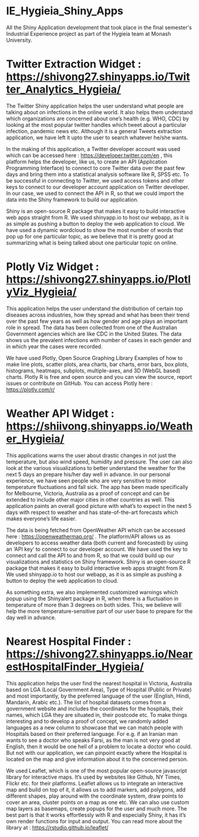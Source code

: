 # IE_Hygieia_Shiny_Apps
All the Shiny Application development that took place in the final semester's Industrial Experience project as part of the Hygieia team at Monash University.

# Twitter Extraction Widget : https://shivong27.shinyapps.io/Twitter_Analytics_Hygieia/

The Twitter Shiny application helps the user understand what people are talking about on infections in the online world. It also helps them understand which organizations are concerned about one’s health (e.g. WHO, CDC) by looking at the most popular twitter handles which tweet about a particular infection, pandemic news etc. Although it is a general Tweets extraction application, we have left it upto the user to search whatever he/she wants. 

In the making of this application, a Twitter developer account was used which can be accessed here : https://developer.twitter.com/en , this platform helps the developer, like us, to create an API (Application Programming Interface) to connect to core Twitter data over the past few days and bring them into a statistical analysis software like R, SPSS etc. To be successful in connecting to Twitter, we used access tokens and other keys to connect to our developer account application on Twitter developer. In our case, we used to connect the API in R, so that we could import the data into the Shiny framework to build our application. 

Shiny is an open-source R package that makes it easy to build interactive web apps straight from R. We used shinyapp.io to host our webapp, as it is as simple as pushing a button to deploy the web application to cloud. We have used a dynamic wordcloud to show the most number of words that pop up for one particular topic, as we believe that it is pretty good at summarizing what is being talked about one particular topic on online. 


# Plotly Viz Widget : https://shivong27.shinyapps.io/PlotlyViz_Hygieia/

This application helps the user understand the distribution of certain top diseases across industries, how they spread and what has been their trend over the past few years as well as how gender and age plays an important role in spread.  The data has been collected from one of the Australian Government agencies which are like CDC in the United States. The data shows us the prevalent infections with number of cases in each gender and in which year the cases were recorded. 

We have used Plotly, Open Source Graphing Library Examples of how to make line plots, scatter plots, area charts, bar charts, error bars, box plots, histograms, heatmaps, subplots, multiple-axes, and 3D (WebGL based) charts. Plotly R is free and open source and you can view the source, report issues or contribute on GitHub. You can access Plotly here : https://plotly.com/r/


# Weather API Widget : https://shiivong.shinyapps.io/Weather_Hygieia/

This applications warns the user about drastic changes in not just the temperature, but also wind speed, humidity and pressure. The user can also look at the various visualizations to better understand the weather for the next 5 days an prepare his/her day well in advance. In our personal experience, we have seen people who are very sensitive to minor temperature fluctuations and fall sick. The app has been made specifically for Melbourne, Victoria, Australia as a proof of concept and can be extended to include other major cities in other countries as well. This application paints an overall good picture with what’s to expect in the next 5 days with respect to weather and has state-of-the-art forecasts which makes everyone’s life easier.

The data is being fetched from OpenWeather API which can be accessed here : https://openweathermap.org/ . The platform/API allows us as developers to access weather data (both current and forecasted) by using an ‘API key’ to connect to our developer account. We have used the key to connect and call the API to and from R, so that we could build up our visualizations and statistics on Shiny framework. Shiny is an open-source R package that makes it easy to build interactive web apps straight from R. We used shinyapp.io to host our webapp, as it is as simple as pushing a button to deploy the web application to cloud. 

As something extra, we also implemented customized warnings which popup using the Shinyalert package in R, when there is a fluctuation in temperature of more than 3 degrees on both sides. This, we believe will help the more temperature-sensitive part of our user base to prepare for the day well in advance. 


# Nearest Hospital Finder : https://shivong27.shinyapps.io/NearestHospitalFinder_Hygieia/

This application helps the user find the nearest hospital in Victoria, Australia based on LGA (Local Government Area), Type of Hospital (Public or Private) and most importantly, by the preferred language of the user (English, Hindi, Mandarin, Arabic etc.). The list of hospital datasets comes from a government website and includes the coordinates for the hospitals, their names, which LGA they are situated in, their postcode etc. To make things interesting and to develop a proof of concept, we randomly added languages as a new column to showcase that we can match people with Hospitals based on their preferred language. For e.g. if an Iranian man wants to see a doctor who speaks Farsi, as the man is not very good at English, then it would be one hell of a problem to locate a doctor who could. But not with our application, we can pinpoint exactly where the Hospital is located on the map and give information about it to the concerned person.

We used Leaflet, which is one of the most popular open-source javascript library for interactive maps. It’s used by websites like Github, NY Times, Flickr etc. for their platforms. Leaflet allows us to integrate an interactive map and build on top of it, it allows us to add markers, add polygons, add different shapes, play around with the coordinate system, draw points to cover an area, cluster points on a map as one etc. We can also use custom map layers as basemaps, create popups for the user and much more. The best part is that it works effortlessly with R and especially Shiny, it has it’s own render functions for input and output. You can read more about the library at : https://rstudio.github.io/leaflet/ 

